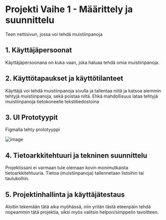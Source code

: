 # Projekti Vaihe 1 - Määrittely ja suunnittelu

Teen nettisivun, jossa voi tehdä muistiinpanoja

## 1. Käyttäjäpersoonat

Käyttäjäpersoonana on kuka vaan, joka haluaa tehdä omia muistiinpanoja.

## 2. Käyttötapaukset ja käyttötilanteet

Käyttäjä voi tehdä muistiinpanoja sivulla ja tallentaa niitä ja katsoa aiemmin tehtyjä muistiinpanoja, sekä poistaa niitä. Ehkä mahdollisuus lataa tehtyjä muistiinpanoja tietokoneelle tekstitiedostoina

## 3. UI Prototyypit

Figmalla tehty prototyyppi

![image](https://github.com/user-attachments/assets/47b940e3-d4a9-4ed7-af45-8159366dce5a)


## 4. Tietoarkkitehtuuri ja tekninen suunnittelu

Projektissani ei varmaan tule olemaan kovin monimutkaista tietoarkkitehtuuria. Tietoa (muistiinpanoja) tallennetaan listoihin tai taulukoihin.

## 5. Projektinhallinta ja käyttäjätestaus

Aloitin tekemään tätä aika myöhässä, niin yritän tästä eteenpäin tehdä nopeammin tätä projektia, siksi myös valitsin helpon/simppelin tavoitteen.
